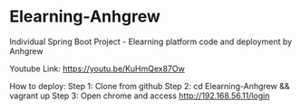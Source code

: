# Elearning-Anhgrew

Individual Spring Boot Project - Elearning platform code and deployment by Anhgrew

Youtube Link: https://youtu.be/KuHmQex87Ow



How to deploy:
Step 1: Clone from github
Step 2: cd Elearning-Anhgrew && vagrant up
Step 3: Open chrome and access http://192.168.56.11/login
